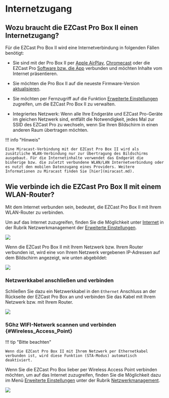 # Internetzugang

## Wozu braucht die EZCast Pro Box II einen Internetzugang?

Für die EZCast Pro Box II wird eine Internetverbindung in folgenden Fällen benötigt:

* Sie sind mit der Pro Box II per [Apple AirPlay](airplay.md), [Chromecast](chromecast.md) oder die EZCast Pro [Software bzw. die App](ezcastproapp.md) verbunden und möchten Inhalte vom Internet präsentieren.

* Sie möchten die Pro Box II auf die neueste Firmware-Version [aktualisieren](firmware-upgrade.md).

* Sie möchten per Fernzugriff auf die Funktion [Erweiterte Einstellungen](adv.settings.md) zugreifen, um die EZCast Pro Box II zu verwalten.
  
* Integriertes Netzwerk: Wenn alle Ihre Endgeräte und EZCast Pro-Geräte im gleichen Netzwerk sind, entfällt die Notwendigkeit, jedes Mal zur SSID des EZCast Pro zu wechseln, wenn Sie Ihren Bildschirm in einen anderen Raum übertragen möchten.

!!! info "Hinweis"

    Eine Miracast-Verbindung mit der EZCast Pro Box II wird als zusätzliche WLAN-Verbindung nur zur Übertragung des Bildschirms ausgebaut. Für die Internetinhalte verwendet das Endgerät die bisherige bzw. die zuletzt verbundene WLAN/LAN Internetverbindung oder es nutzt den mobilen Datenzugang eines Providers. Weitere Informationen zu Miracast finden Sie [hier](miracast.md).

## Wie verbinde ich die EZCast Pro Box  II mit einem WLAN-Router?

Mit dem Internet verbunden sein, bedeutet, die EZCast Pro Box  II mit Ihrem WLAN-Router zu verbinden. 

Um auf das Internet zuzugreifen, finden Sie die Möglichkeit unter [Internet](adv.settings.md#Internet) in der Rubrik Netzwerkmanagement der [Erweiterte Einstellungen](adv.settings.md#Netzwerkmanagement).

![](/assets/img/EZCast_Wifi_Internet.jpg)

Wenn die EZCast Pro Box II mit Ihrem Netzwerk bzw. Ihrem Router verbunden ist, wird eine von Ihrem Netzwerk vergebenen IP-Adressen auf dem Bildschirm angezeigt, wie unten abgebildet:

![](/assets/img/ProStickII_connected_to_router.jpg)

### Netzwerkkabel anschließen und verbinden

Schließen Sie dazu ein Netzwerkkabel in den `Ethernet` Anschluss an der Rückseite der EZCast Pro Box an und verbinden Sie das Kabel mit Ihrem Netzwerk bzw. mit Ihrem Router.

![](/assets/img/B10_ports.png)

### 5Ghz WIFI-Netwerk scannen und verbinden {#Wireless_Access_Point}

!!! tip "Bitte beachten"
    
	Wenn die EZCast Pro Box II mit Ihrem Netzwerk per Ethernetkabel verbunden ist, wird diese Funktion (STA-Modus) automatisch deaktiviert.

Wenn Sie die EZCast Pro Box lieber per Wireless Access Point verbinden möchten, um auf das Internet zuzugreifen, finden Sie die Möglichkeit dazu im Menü [Erweiterte Einstellungen](adv.settings.md) unter der Rubrik [Netzwerkmanagement](adv.settings.md#Netzwerkmanagement).

![](/assets/img/Wifi_Internet.jpg)
